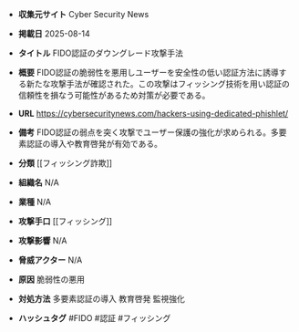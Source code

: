 - **収集元サイト**
Cyber Security News

- **掲載日**
2025-08-14

- **タイトル**
FIDO認証のダウングレード攻撃手法

- **概要**
FIDO認証の脆弱性を悪用しユーザーを安全性の低い認証方法に誘導する新たな攻撃手法が確認された。この攻撃はフィッシング技術を用い認証の信頼性を損なう可能性があるため対策が必要である。

- **URL**
https://cybersecuritynews.com/hackers-using-dedicated-phishlet/

- **備考**
FIDO認証の弱点を突く攻撃でユーザー保護の強化が求められる。多要素認証の導入や教育啓発が有効である。

- **分類**
[[フィッシング詐欺]]

- **組織名**
N/A

- **業種**
N/A

- **攻撃手口**
[[フィッシング]]

- **攻撃影響**
N/A

- **脅威アクター**
N/A

- **原因**
脆弱性の悪用

- **対処方法**
多要素認証の導入 教育啓発 監視強化

- **ハッシュタグ**
#FIDO #認証 #フィッシング
